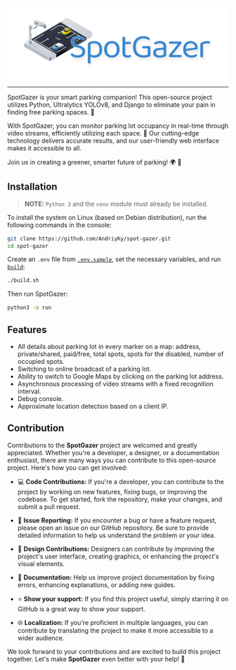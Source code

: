 <p align="center">
  <img src="Logo with text.png" alt="SpotGazer" />
</p>

---

SpotGazer is your smart parking companion! This open-source project utilizes Python, Ultralytics YOLOv8, and Django to eliminate your pain in finding free parking spaces. 😤

With SpotGazer, you can monitor parking lot occupancy in real-time through video streams, efficiently utilizing each space. 📡 Our cutting-edge technology delivers accurate results, and our user-friendly web interface makes it accessible to all.

Join us in creating a greener, smarter future of parking! 🌍 🌿

## Installation
> **NOTE:** `Python 3` and the `venv` module must already be installed.

To install the system on Linux (based on Debian distribution), run the following commands in the console:

```bash
git clone https://github.com/AndriyKy/spot-gazer.git
cd spot-gazer
```

Create an `.env` file from [`.env.sample`](../.env.sample), set the necessary variables, and run [`build`](../build.sh):

```bash
./build.sh
```

Then run SpotGazer:

```bash
python3 -m run
```

## Features
- All details about parking lot in every marker on a map: address, private/shared, paid/free, total spots, spots for the disabled, number of occupied spots.
- Switching to online broadcast of a parking lot.
- Ability to switch to Google Maps by clicking on the parking lot address.
- Asynchronous processing of video streams with a fixed recognition interval.
- Debug console.
- Approximate location detection based on a client IP.


## Contribution

Contributions to the **SpotGazer** project are welcomed and greatly appreciated. Whether you're a developer, a designer, or a documentation enthusiast, there are many ways you can contribute to this open-source project. Here's how you can get involved:

- 💻 **Code Contributions:** If you're a developer, you can contribute to the project by working on new features, fixing bugs, or improving the codebase. To get started, fork the repository, make your changes, and submit a pull request.

- 🐛 **Issue Reporting:** If you encounter a bug or have a feature request, please open an issue on our GitHub repository. Be sure to provide detailed information to help us understand the problem or your idea.

- 🎨 **Design Contributions:** Designers can contribute by improving the project's user interface, creating graphics, or enhancing the project's visual elements.

- 📖 **Documentation:** Help us improve project documentation by fixing errors, enhancing explanations, or adding new guides.

- ⭐ **Show your support:** If you find this project useful, simply starring it on GitHub is a great way to show your support.

- 🌐 **Localization:** If you're proficient in multiple languages, you can contribute by translating the project to make it more accessible to a wider audience.

We look forward to your contributions and are excited to build this project together. Let's make **SpotGazer** even better with your help! 🚀
